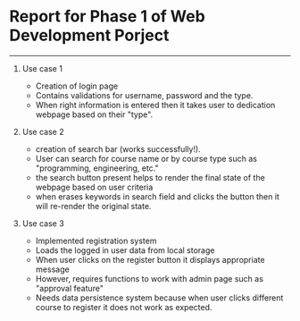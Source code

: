# Report for Phase 1 of Web Development Porject
-----------------------------------------------

1. Use case 1
   - Creation of login page
   - Contains validations for username, password and the type.
   - When right information is entered then it takes user to dedication webpage based on their "type".

2. Use case 2
   - creation of search bar (works successfully!). 
   - User can search for course name or by course type such as "programming, engineering, etc."
   - the search button present helps to render the final state of the webpage based on user criteria
   - when erases keywords in search field and clicks the button then it will re-render the original state.

3. Use case 3
   - Implemented registration system
   - Loads the logged in user data from local storage
   - When user clicks on the register button it displays appropriate message
   - However, requires functions to work with admin page such as "approval feature"
   - Needs data persistence system because when user clicks different course to register it does not work as expected.

